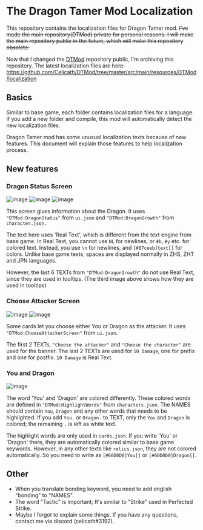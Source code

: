 # The Dragon Tamer Mod Localization

This repository contains the localization files for Dragon Tamer mod. ~~I've made the main repository(DTMod) private for personal reasons. I will make the main repository public in the future, which will make this repository obsolete.~~

Now that I changed the [DTMod](https://github.com/Celicath/DTMod) repository public, I'm archiving this repository. The latest localization files are here:
https://github.com/Celicath/DTMod/tree/master/src/main/resources/DTMod/localization

## Basics

Similar to base game, each folder contains localization files for a language.
If you add a new folder and compile, this mod will automatically detect the new localization files.

Dragon Tamer mod has some unusual localization texts because of new features.
This document will explain those features to help localization process.

## New features

### Dragon Status Screen

![image](https://user-images.githubusercontent.com/1008668/94883043-97088e00-04a4-11eb-9f6b-eca836ea4cb7.png)
![image](https://user-images.githubusercontent.com/1008668/94883048-996ae800-04a4-11eb-9b18-707d5e31519a.png)
![image](https://user-images.githubusercontent.com/1008668/94883340-62490680-04a5-11eb-91eb-329157777dd6.png)

This screen gives information about the Dragon. It uses `"DTMod:DragonStatus"` from `ui.json` and `"DTMod:DragonGrowth"`
from `character.json.`

The text here uses 'Real Text', which is different from the text engine from base game. In Real Text, you cannot use
`NL` for newlines, or `#b`, `#y` etc. for colored text. Instead, you use `\n` for newlines, and `[#87ceeb]text[]` for
colors. Unlike base game texts, spaces are displayed normally in ZHS, ZHT and JPN languages.

However, the last 6 TEXTs from `"DTMod:DragonGrowth"` do not use Real Text, since they are used in tooltips. (The third
image above shows how they are used in tooltips)

### Choose Attacker Screen

![image](https://user-images.githubusercontent.com/1008668/94883270-33329500-04a5-11eb-9028-97de4b4a822d.png)
![image](https://user-images.githubusercontent.com/1008668/94883273-3594ef00-04a5-11eb-98db-ed51af28ecd6.png)

Some cards let you choose either You or Dragon as the attacker. It uses `"DTMod:ChooseAttackerScreen"` from `ui.json`.

The first 2 TEXTs, `"Choose the attacker"` and `"Choose the character"` are used for the banner. The last 2 TEXTs are
used for `10 Damage`, one for prefix and one for postfix. `10 Damage` is Real Text.

### You and Dragon

![image](https://user-images.githubusercontent.com/1008668/94883693-442fd600-04a6-11eb-8cc3-8a5fbe59de15.png)

The word 'You' and 'Dragon' are colored differently. These colored words are defined in `"DTMod:HighlightWords"` from
`characters.json`. The NAMES should contain `You`, `Dragon` and any other words that needs to be highlighted. If you
add `You.` or `Dragon.` to TEXT, only the `You` and `Dragon` is colored; the remaining `.` is left as white text.

The highlight words are only used in `cards.json`. If you write 'You' or 'Dragon' there, they are automatically
colored similar to base game keywords. However, in any other texts like `relics.json`, they are not colored
automatically. So you need to write as `[#60D0D0]You[]` or `[#60D0D0]Dragon[]`.

## Other

- When you translate bonding keyword, you need to add english "bonding" to "NAMES".
- The word "Tactic" is important; It's similar to "Strike" used in Perfected Strike.
- Maybe I forgot to explain some things. If you have any questions, contact me via discord (celicath#3192).
